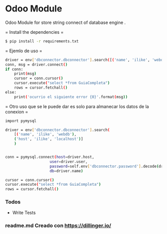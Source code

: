 # Odoo Module

Odoo Module for store string connect of database engine .



= Install the dependencies =
```sh
$ pip install -r requirements.txt
```

= Ejemlo de uso =

```sh
driver = env['dbconnector.dbconnector'].search([('name', 'ilike', 'webdb'), ('host', 'ilike', 'localhost')])
conn, msg = driver.connect()
if conn:
    print(msg)
    cursor = conn.cursor()
    cursor.execute("select *from GuiaCompleta")
    rows = cursor.fetchall()
else:
    print('ocurrio el siguiente error {0}'.format(msg))

```

= Otro uso que se le puede dar es solo para almanecar los datos de la conexion =

```sh
import pymysql

driver = env['dbconnector.dbconnector'].search(
    [('name', 'ilike', 'webdb'),
    ('host', 'ilike', 'localhost')]
    )


conn = pymysql.connect(host=driver.host,
                    user=driver.user,
                    password=self.env['dbconnector.password'].decode(driver.password),
                    db=driver.name)

cursor = conn.cursor()
cursor.execute("select *from GuiaCompleta")
rows = cursor.fetchall()

```

### Todos

 - Write Tests

### readme.md Creado con https://dillinger.io/
